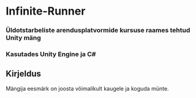 # Infinite-Runner
### Üldotstarbeliste arendusplatvormide kursuse raames tehtud Unity mäng
### Kasutades Unity Engine ja C#

## Kirjeldus
Mängija eesmärk on joosta võimalikult kaugele ja koguda münte.
